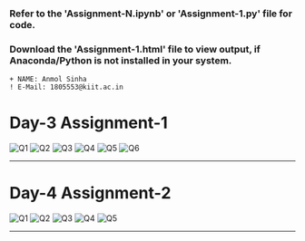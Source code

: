 ### Refer to the 'Assignment-N.ipynb' or 'Assignment-1.py' file for code.
### Download the 'Assignment-1.html' file to view output, if Anaconda/Python is not installed in your system.
```
+ NAME: Anmol Sinha
! E-Mail: 1805553@kiit.ac.in
```
# Day-3 Assignment-1
![Q1](https://github.com/anmol-sinha-coder/LetsUpgrade-AI_ML/blob/master/Week-1/Images/q1.png)
![Q2](https://github.com/anmol-sinha-coder/LetsUpgrade-AI_ML/blob/master/Week-1/Images/q2.png)
![Q3](https://github.com/anmol-sinha-coder/LetsUpgrade-AI_ML/blob/master/Week-1/Images/q3.png)
![Q4](https://github.com/anmol-sinha-coder/LetsUpgrade-AI_ML/blob/master/Week-1/Images/q4.png)
![Q5](https://github.com/anmol-sinha-coder/LetsUpgrade-AI_ML/blob/master/Week-1/Images/q5.png)
![Q6](https://github.com/anmol-sinha-coder/LetsUpgrade-AI_ML/blob/master/Week-1/Images/q6.png)
____________________________________________________________________________________________________________________________________________________
# Day-4 Assignment-2
![Q1](https://github.com/anmol-sinha-coder/LetsUpgrade-AI_ML/blob/master/Week-1/Images/Q1.png)
![Q2](https://github.com/anmol-sinha-coder/LetsUpgrade-AI_ML/blob/master/Week-1/Images/Q2.png)
![Q3](https://github.com/anmol-sinha-coder/LetsUpgrade-AI_ML/blob/master/Week-1/Images/Q3.png)
![Q4](https://github.com/anmol-sinha-coder/LetsUpgrade-AI_ML/blob/master/Week-1/Images/Q4.png)
![Q5](https://github.com/anmol-sinha-coder/LetsUpgrade-AI_ML/blob/master/Week-1/Images/Q5.png)

____________________________________________________________________________________________________________________________________________________
